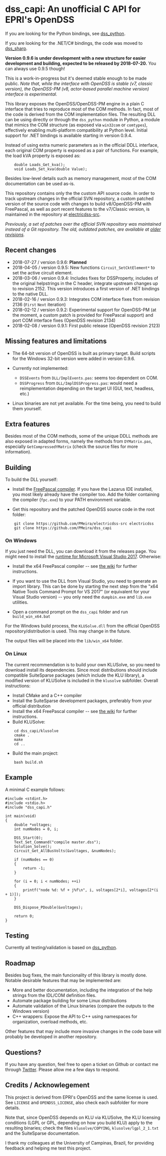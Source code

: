 # dss_capi: An unofficial C API for EPRI's OpenDSS

If you are looking for the Python bindings, see [dss_python](http://github.com/PMeira/dss_python/).

If you are looking for the .NET/C# bindings, the code was moved to [dss_sharp](http://github.com/PMeira/dss_sharp/).

**Version 0.9.6 is under development with a new structure for easier development and building, expected to be released by 2018-07-20.**
You can always use 0.9.5 though!

This is a work-in-progress but it's deemed stable enough to be made public. 
*Note that, while the interface with OpenDSS is stable (v7, classic version), the OpenDSS-PM (v8, actor-based parallel machine version) interface is experimental.*

This library exposes the OpenDSS/OpenDSS-PM engine in a plain C interface that tries to reproduce most of the COM methods. In fact, most of the code is derived from the COM implementation files. The resulting DLL can be using directly or through the `dss_python` module in Python, a module that mimics the COM structure (as exposed via `win32com` or `comtypes`), effectively enabling multi-platform compatibility at Python level. Initial support for .NET bindings is available starting in version 0.9.4.

Instead of using extra numeric parameters as in the official DDLL interface, each original COM property is exposed as a pair of functions. For example, the load kVA property is exposed as:

```
    double Loads_Get_kva();
    void Loads_Set_kva(double Value);
```

Besides low-level details such as memory management, most of the COM documentation can be used as-is. 

This repository contains only the the custom API source code.
In order to track upstream changes in the official SVN repository, a custom patched version of the source code with changes to build v8/OpenDSS-PM with FreePascal, as well as port recent features to the v7/Classic version, is maintained in the repository at [electricdss-src](https://github.com/PMeira/electricdss-src).

*Previously, a set of patches over the official SVN repository was maintained instead of a Git repository. The old, outdated patches, are available at [older revisions](https://github.com/PMeira/dss_capi/tree/336d1e16eba4347b483aa04a932943b77dfa7466/src).*

## Recent changes

- 2018-07-27 / version 0.9.6: **Planned**
- 2018-04-05 / version 0.9.5: New functions `Circuit_SetCktElement*` to set the active circuit element.
- 2018-03-06 / version 0.9.4: Includes fixes for DSSProperty, includes of the original helpstrings in the C header, integrate upstream changes up to revision 2152. This version introduces a first version of .NET bindings to the native DLL.
- 2018-02-16 / version 0.9.3: Integrates COM interface fixes from revision 2136 (`First` `Next` iteration)
- 2018-02-12 / version 0.9.2: Experimental support for OpenDSS-PM (at the moment, a custom patch is provided for FreePascal support) and port COM interface fixes (OpenDSS revision 2134)
- 2018-02-08 / version 0.9.1: First public release (OpenDSS revision 2123)

## Missing features and limitations

- The 64-bit version of OpenDSS is built as primary target. Build scripts for the Windows 32-bit version were added in version 0.9.6.
- Currently not implemented:
    - `DSSEvents` from `DLL/ImplEvents.pas`: seems too dependent on COM.
    - `DSSProgress` from `DLL/ImplDSSProgress.pas`: would need a reimplementation depending on the target UI (GUI, text, headless, etc.)

- Linux binaries are not yet available. For the time being, you need to build them yourself.
    
## Extra features

Besides most of the COM methods, some of the unique DDLL methods are also exposed in adapted forms, namely the methods from `DYMatrix.pas`, especially `GetCompressedYMatrix` (check the source files for more information).

## Building

To build the DLL yourself:

- Install the [FreePascal compiler](https://freepascal.org/). If you have the Lazarus IDE installed, you most likely already have the compiler too. Add the folder containing the compiler (`fpc.exe`) to your PATH environment variable.

- Get this repository and the patched OpenDSS source code in the root folder:
```    
    git clone https://github.com/PMeira/electricdss-src electricdss
    git clone https://github.com/PMeira/dss_capi
```

### On Windows

If you just need the DLL, you can download it from the releases page. You might need to install the [runtime for Microsoft Visual Studio 2017](https://go.microsoft.com/fwlink/?LinkId=746572).
Otherwise:

- Install the x64 FreePascal compiler -- see [the wiki](http://wiki.freepascal.org/Installing_Lazarus#Installing_The_Free_Pascal_Compiler) for further instructions.

- If you want to use the DLL from Visual Studio, you need to generate an import library. This can be done by starting the next step from the "x64 Native Tools Command Prompt for VS 2017" (or equivalent for your Visual Studio version) -- you only need the `dumpbin.exe` and `lib.exe` utilities.

- Open a command prompt on the `dss_capi` folder and run `build_win_x64.bat`

For the Windows build process, the `KLUSolve.dll` from the official OpenDSS repository/distribution is used. This may change in the future.

The output files will be placed into the `lib/win_x64` folder.

### On Linux

The current recommendation is to build your own KLUSolve, so you need to download install its dependencies. Since most distributions should include compatible SuiteSparse packages (which include the KLU library), a modified version of KLUSolve is included in the `klusolve` subfolder. Overall instructions:

- Install CMake and a C++ compiler
- Install the SuiteSparse development packages, preferably from your official distribution
- Install the x64 FreePascal compiler -- see [the wiki](http://wiki.freepascal.org/Installing_Lazarus#Installing_The_Free_Pascal_Compiler) for further instructions.
- Build KLUSolve:
```
    cd dss_capi/klusolve
    cmake .
    make
    cd ..
```

- Build the main project:
```
    bash build.sh
```

## Example


A minimal C example follows:

```
#include <stdint.h>
#include <stdio.h>
#include "dss_capi.h"

int main(void)
{
    double *voltages;
    int numNodes = 0, i;

    DSS_Start(0);
    Text_Set_Command("compile master.dss");
    Solution_Solve();
    Circuit_Get_AllBusVolts(&voltages, &numNodes);
    
    if (numNodes == 0)
    {
        return -1;
    }
    
    for (i = 0; i < numNodes; ++i)
    {
        printf("node %d: %f + j%f\n", i, voltages[2*i], voltages[2*(i + 1)]);
    }
    
    DSS_Dispose_PDouble(&voltages);
    
    return 0;
}

```

## Testing

Currently all testing/validation is based on [dss_python](http://github.com/PMeira/dss_python/).


## Roadmap

Besides bug fixes, the main funcionality of this library is mostly done. Notable desirable features that may be implemented are:

- More and better documentation, including the integration of the help strings from the IDL/COM definition files.
- Automate package building for some Linux distributions
- Automate validation of the Linux binaries (compare the outputs to the Windows version)
- C++ wrappers: Expose the API to C++ using namespaces for organization, overload methods, etc.

Other features that may include more invasive changes in the code base will probably be developed in another repository.


## Questions?

If you have any question, feel free to open a ticket on Github or contact me through [Twitter](https://twitter.com/PCMMeira).
Please allow me a few days to respond.


## Credits / Acknowlegement

This project is derived from EPRI's OpenDSS and the same license is used. See `LICENSE` and `OPENDSS_LICENSE`, also check each subfolder for more details.

Note that, since OpenDSS depends on KLU via KLUSolve, the KLU licensing conditions (LGPL or GPL, depending on how you build KLU) apply to the resulting binaries; check the files `klusolve/COPYING`, `klusolve/lgpl_2_1.txt` and the SuiteSparse documentation.

I thank my colleagues at the University of Campinas, Brazil, for providing feedback and helping me test this project.
